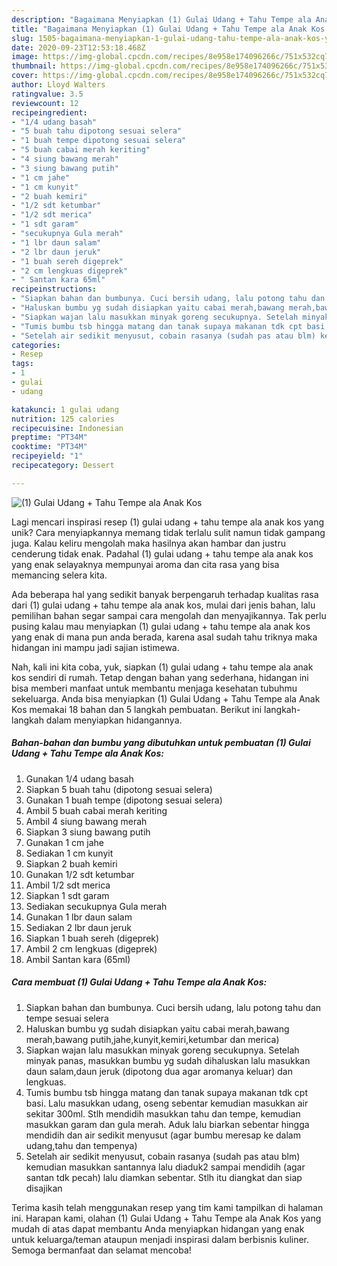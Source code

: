 ```yaml
---
description: "Bagaimana Menyiapkan (1) Gulai Udang + Tahu Tempe ala Anak Kos yang Bikin Ngiler"
title: "Bagaimana Menyiapkan (1) Gulai Udang + Tahu Tempe ala Anak Kos yang Bikin Ngiler"
slug: 1505-bagaimana-menyiapkan-1-gulai-udang-tahu-tempe-ala-anak-kos-yang-bikin-ngiler
date: 2020-09-23T12:53:18.468Z
image: https://img-global.cpcdn.com/recipes/8e958e174096266c/751x532cq70/1-gulai-udang-tahu-tempe-ala-anak-kos-foto-resep-utama.jpg
thumbnail: https://img-global.cpcdn.com/recipes/8e958e174096266c/751x532cq70/1-gulai-udang-tahu-tempe-ala-anak-kos-foto-resep-utama.jpg
cover: https://img-global.cpcdn.com/recipes/8e958e174096266c/751x532cq70/1-gulai-udang-tahu-tempe-ala-anak-kos-foto-resep-utama.jpg
author: Lloyd Walters
ratingvalue: 3.5
reviewcount: 12
recipeingredient:
- "1/4 udang basah"
- "5 buah tahu dipotong sesuai selera"
- "1 buah tempe dipotong sesuai selera"
- "5 buah cabai merah keriting"
- "4 siung bawang merah"
- "3 siung bawang putih"
- "1 cm jahe"
- "1 cm kunyit"
- "2 buah kemiri"
- "1/2 sdt ketumbar"
- "1/2 sdt merica"
- "1 sdt garam"
- "secukupnya Gula merah"
- "1 lbr daun salam"
- "2 lbr daun jeruk"
- "1 buah sereh digeprek"
- "2 cm lengkuas digeprek"
- " Santan kara 65ml"
recipeinstructions:
- "Siapkan bahan dan bumbunya. Cuci bersih udang, lalu potong tahu dan tempe sesuai selera"
- "Haluskan bumbu yg sudah disiapkan yaitu cabai merah,bawang merah,bawang putih,jahe,kunyit,kemiri,ketumbar dan merica)"
- "Siapkan wajan lalu masukkan minyak goreng secukupnya. Setelah minyak panas, masukkan bumbu yg sudah dihaluskan lalu masukkan daun salam,daun jeruk (dipotong dua agar aromanya keluar) dan lengkuas."
- "Tumis bumbu tsb hingga matang dan tanak supaya makanan tdk cpt basi. Lalu masukkan udang, oseng sebentar kemudian masukkan air sekitar 300ml. Stlh mendidih masukkan tahu dan tempe, kemudian masukkan garam dan gula merah. Aduk lalu biarkan sebentar hingga mendidih dan air sedikit menyusut (agar bumbu meresap ke dalam udang,tahu dan tempenya)"
- "Setelah air sedikit menyusut, cobain rasanya (sudah pas atau blm) kemudian masukkan santannya lalu diaduk2 sampai mendidih (agar santan tdk pecah) lalu diamkan sebentar. Stlh itu diangkat dan siap disajikan"
categories:
- Resep
tags:
- 1
- gulai
- udang

katakunci: 1 gulai udang 
nutrition: 125 calories
recipecuisine: Indonesian
preptime: "PT34M"
cooktime: "PT34M"
recipeyield: "1"
recipecategory: Dessert

---
```



![(1) Gulai Udang + Tahu Tempe ala Anak Kos](https://img-global.cpcdn.com/recipes/8e958e174096266c/751x532cq70/1-gulai-udang-tahu-tempe-ala-anak-kos-foto-resep-utama.jpg)

Lagi mencari inspirasi resep (1) gulai udang + tahu tempe ala anak kos yang unik? Cara menyiapkannya memang tidak terlalu sulit namun tidak gampang juga. Kalau keliru mengolah maka hasilnya akan hambar dan justru cenderung tidak enak. Padahal (1) gulai udang + tahu tempe ala anak kos yang enak selayaknya mempunyai aroma dan cita rasa yang bisa memancing selera kita.



Ada beberapa hal yang sedikit banyak berpengaruh terhadap kualitas rasa dari (1) gulai udang + tahu tempe ala anak kos, mulai dari jenis bahan, lalu pemilihan bahan segar sampai cara mengolah dan menyajikannya. Tak perlu pusing kalau mau menyiapkan (1) gulai udang + tahu tempe ala anak kos yang enak di mana pun anda berada, karena asal sudah tahu triknya maka hidangan ini mampu jadi sajian istimewa.


Nah, kali ini kita coba, yuk, siapkan (1) gulai udang + tahu tempe ala anak kos sendiri di rumah. Tetap dengan bahan yang sederhana, hidangan ini bisa memberi manfaat untuk membantu menjaga kesehatan tubuhmu sekeluarga. Anda bisa menyiapkan (1) Gulai Udang + Tahu Tempe ala Anak Kos memakai 18 bahan dan 5 langkah pembuatan. Berikut ini langkah-langkah dalam menyiapkan hidangannya.

<!--inarticleads1-->

##### Bahan-bahan dan bumbu yang dibutuhkan untuk pembuatan (1) Gulai Udang + Tahu Tempe ala Anak Kos:

1. Gunakan 1/4 udang basah
1. Siapkan 5 buah tahu (dipotong sesuai selera)
1. Gunakan 1 buah tempe (dipotong sesuai selera)
1. Ambil 5 buah cabai merah keriting
1. Ambil 4 siung bawang merah
1. Siapkan 3 siung bawang putih
1. Gunakan 1 cm jahe
1. Sediakan 1 cm kunyit
1. Siapkan 2 buah kemiri
1. Gunakan 1/2 sdt ketumbar
1. Ambil 1/2 sdt merica
1. Siapkan 1 sdt garam
1. Sediakan secukupnya Gula merah
1. Gunakan 1 lbr daun salam
1. Sediakan 2 lbr daun jeruk
1. Siapkan 1 buah sereh (digeprek)
1. Ambil 2 cm lengkuas (digeprek)
1. Ambil  Santan kara (65ml)




<!--inarticleads2-->

##### Cara membuat (1) Gulai Udang + Tahu Tempe ala Anak Kos:

1. Siapkan bahan dan bumbunya. Cuci bersih udang, lalu potong tahu dan tempe sesuai selera
1. Haluskan bumbu yg sudah disiapkan yaitu cabai merah,bawang merah,bawang putih,jahe,kunyit,kemiri,ketumbar dan merica)
1. Siapkan wajan lalu masukkan minyak goreng secukupnya. Setelah minyak panas, masukkan bumbu yg sudah dihaluskan lalu masukkan daun salam,daun jeruk (dipotong dua agar aromanya keluar) dan lengkuas.
1. Tumis bumbu tsb hingga matang dan tanak supaya makanan tdk cpt basi. Lalu masukkan udang, oseng sebentar kemudian masukkan air sekitar 300ml. Stlh mendidih masukkan tahu dan tempe, kemudian masukkan garam dan gula merah. Aduk lalu biarkan sebentar hingga mendidih dan air sedikit menyusut (agar bumbu meresap ke dalam udang,tahu dan tempenya)
1. Setelah air sedikit menyusut, cobain rasanya (sudah pas atau blm) kemudian masukkan santannya lalu diaduk2 sampai mendidih (agar santan tdk pecah) lalu diamkan sebentar. Stlh itu diangkat dan siap disajikan




Terima kasih telah menggunakan resep yang tim kami tampilkan di halaman ini. Harapan kami, olahan (1) Gulai Udang + Tahu Tempe ala Anak Kos yang mudah di atas dapat membantu Anda menyiapkan hidangan yang enak untuk keluarga/teman ataupun menjadi inspirasi dalam berbisnis kuliner. Semoga bermanfaat dan selamat mencoba!
